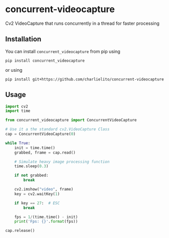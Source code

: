 # concurrent-videocapture
Cv2 VideoCapture that runs concurrently in a thread for faster processing

## Installation

You can install `concurrent_videocapture` from pip using

```
pip install concurrent_videocapture
```

or using

```
pip install git+https://github.com/charlielito/concurrent-videocapture
```

## Usage


```python
import cv2
import time

from concurrent_videocapture import ConcurrentVideoCapture

# Use it a the standard cv2.VideoCapture Class
cap = ConcurrentVideoCapture(0)

while True:
    init = time.time()
    grabbed, frame = cap.read()

    # Simulate heavy image processing function
    time.sleep(0.3)

    if not grabbed:
        break

    cv2.imshow("video", frame)
    key = cv2.waitKey(1)

    if key == 27:  # ESC
        break

    fps = 1/(time.time() - init)
    print('Fps: {}'.format(fps))

cap.release()
```